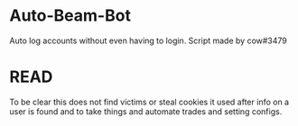 # Auto-Beam-Bot
Auto log accounts without even having to login. Script made  by cow#3479

# READ

To be clear this does not find victims or steal cookies it used after info on a user is found and to take things and automate trades and setting configs. 
